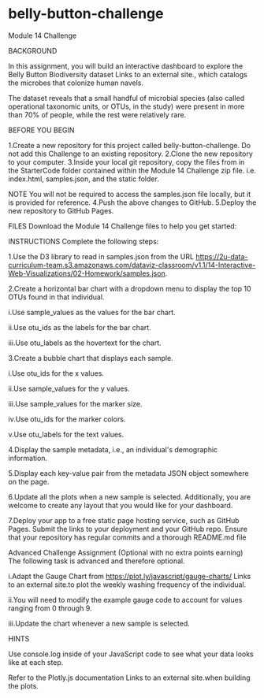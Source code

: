 # belly-button-challenge
Module 14 Challenge

BACKGROUND

In this assignment, you will build an interactive dashboard to explore the Belly Button Biodiversity dataset Links to an external site., which catalogs the microbes that colonize human navels.

The dataset reveals that a small handful of microbial species (also called operational taxonomic units, or OTUs, in the study) were present in more than 70% of people, while the rest were relatively rare.

BEFORE YOU BEGIN

1.Create a new repository for this project called belly-button-challenge. Do not add this Challenge to an existing repository.
2.Clone the new repository to your computer.
3.Inside your local git repository, copy the files from in the StarterCode folder contained within the Module 14 Challenge zip file. i.e. index.html, samples.json, and the static folder.

NOTE
You will not be required to access the samples.json file locally, but it is provided for reference.
4.Push the above changes to GitHub.
5.Deploy the new repository to GitHub Pages.

FILES
Download the Module 14 Challenge files to help you get started:

INSTRUCTIONS
Complete the following steps:

1.Use the D3 library to read in samples.json from the URL https://2u-data-curriculum-team.s3.amazonaws.com/dataviz-classroom/v1.1/14-Interactive-Web-Visualizations/02-Homework/samples.json.

2.Create a horizontal bar chart with a dropdown menu to display the top 10 OTUs found in that individual.

i.Use sample_values as the values for the bar chart.

ii.Use otu_ids as the labels for the bar chart.

iii.Use otu_labels as the hovertext for the chart.

3.Create a bubble chart that displays each sample.

i.Use otu_ids for the x values.

ii.Use sample_values for the y values.

iii.Use sample_values for the marker size.

iv.Use otu_ids for the marker colors.

v.Use otu_labels for the text values.

4.Display the sample metadata, i.e., an individual's demographic information.

5.Display each key-value pair from the metadata JSON object somewhere on the page.

6.Update all the plots when a new sample is selected. Additionally, you are welcome to create any layout that you would like for your dashboard. 

7.Deploy your app to a free static page hosting service, such as GitHub Pages. Submit the links to your deployment and your GitHub repo. Ensure that your repository has regular commits and a thorough README.md file

Advanced Challenge Assignment (Optional with no extra points earning)
The following task is advanced and therefore optional.

i.Adapt the Gauge Chart from https://plot.ly/javascript/gauge-charts/ Links to an external site.to plot the weekly washing frequency of the individual.

ii.You will need to modify the example gauge code to account for values ranging from 0 through 9.

iii.Update the chart whenever a new sample is selected.

HINTS

Use console.log inside of your JavaScript code to see what your data looks like at each step.

Refer to the Plotly.js documentation Links to an external site.when building the plots.